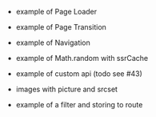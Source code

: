 - example of Page Loader
- example of Page Transition
- example of Navigation
- example of Math.random with ssrCache
- example of custom api (todo see #43)

- images with picture and srcset
- example of a filter and storing to route
